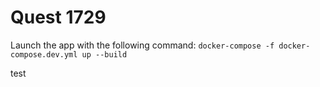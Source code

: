 # Quest 1729

Launch the app with the following command: `docker-compose -f docker-compose.dev.yml up --build`

test